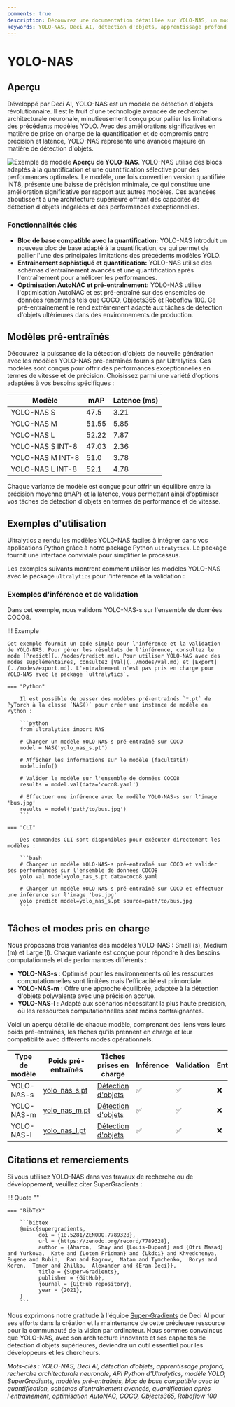 ```yaml
---
comments: true
description: Découvrez une documentation détaillée sur YOLO-NAS, un modèle de détection d'objets supérieur. Apprenez-en davantage sur ses fonctionnalités, les modèles pré-entraînés, son utilisation avec l'API Python d'Ultralytics, et bien plus encore.
keywords: YOLO-NAS, Deci AI, détection d'objets, apprentissage profond, recherche architecturale neuronale, API Python d'Ultralytics, modèle YOLO, modèles pré-entraînés, quantification, optimisation, COCO, Objects365, Roboflow 100
---
```


# YOLO-NAS

## Aperçu

Développé par Deci AI, YOLO-NAS est un modèle de détection d'objets révolutionnaire. Il est le fruit d'une technologie avancée de recherche architecturale neuronale, minutieusement conçu pour pallier les limitations des précédents modèles YOLO. Avec des améliorations significatives en matière de prise en charge de la quantification et de compromis entre précision et latence, YOLO-NAS représente une avancée majeure en matière de détection d'objets.

![Exemple de modèle](https://learnopencv.com/wp-content/uploads/2023/05/yolo-nas_COCO_map_metrics.png)
**Aperçu de YOLO-NAS**. YOLO-NAS utilise des blocs adaptés à la quantification et une quantification sélective pour des performances optimales. Le modèle, une fois converti en version quantifiée INT8, présente une baisse de précision minimale, ce qui constitue une amélioration significative par rapport aux autres modèles. Ces avancées aboutissent à une architecture supérieure offrant des capacités de détection d'objets inégalées et des performances exceptionnelles.

### Fonctionnalités clés

- **Bloc de base compatible avec la quantification:** YOLO-NAS introduit un nouveau bloc de base adapté à la quantification, ce qui permet de pallier l'une des principales limitations des précédents modèles YOLO.
- **Entraînement sophistiqué et quantification:** YOLO-NAS utilise des schémas d'entraînement avancés et une quantification après l'entraînement pour améliorer les performances.
- **Optimisation AutoNAC et pré-entraînement:** YOLO-NAS utilise l'optimisation AutoNAC et est pré-entraîné sur des ensembles de données renommés tels que COCO, Objects365 et Roboflow 100. Ce pré-entraînement le rend extrêmement adapté aux tâches de détection d'objets ultérieures dans des environnements de production.

## Modèles pré-entraînés

Découvrez la puissance de la détection d'objets de nouvelle génération avec les modèles YOLO-NAS pré-entraînés fournis par Ultralytics. Ces modèles sont conçus pour offrir des performances exceptionnelles en termes de vitesse et de précision. Choisissez parmi une variété d'options adaptées à vos besoins spécifiques :

| Modèle           | mAP   | Latence (ms) |
|------------------|-------|--------------|
| YOLO-NAS S       | 47.5  | 3.21         |
| YOLO-NAS M       | 51.55 | 5.85         |
| YOLO-NAS L       | 52.22 | 7.87         |
| YOLO-NAS S INT-8 | 47.03 | 2.36         |
| YOLO-NAS M INT-8 | 51.0  | 3.78         |
| YOLO-NAS L INT-8 | 52.1  | 4.78         |

Chaque variante de modèle est conçue pour offrir un équilibre entre la précision moyenne (mAP) et la latence, vous permettant ainsi d'optimiser vos tâches de détection d'objets en termes de performance et de vitesse.

## Exemples d'utilisation

Ultralytics a rendu les modèles YOLO-NAS faciles à intégrer dans vos applications Python grâce à notre package Python `ultralytics`. Le package fournit une interface conviviale pour simplifier le processus.

Les exemples suivants montrent comment utiliser les modèles YOLO-NAS avec le package `ultralytics` pour l'inférence et la validation :

### Exemples d'inférence et de validation

Dans cet exemple, nous validons YOLO-NAS-s sur l'ensemble de données COCO8.

!!! Exemple

    Cet exemple fournit un code simple pour l'inférence et la validation de YOLO-NAS. Pour gérer les résultats de l'inférence, consultez le mode [Predict](../modes/predict.md). Pour utiliser YOLO-NAS avec des modes supplémentaires, consultez [Val](../modes/val.md) et [Export](../modes/export.md). L'entraînement n'est pas pris en charge pour YOLO-NAS avec le package `ultralytics`.

    === "Python"

        Il est possible de passer des modèles pré-entraînés `*.pt` de PyTorch à la classe `NAS()` pour créer une instance de modèle en Python :

        ```python
        from ultralytics import NAS

        # Charger un modèle YOLO-NAS-s pré-entraîné sur COCO
        model = NAS('yolo_nas_s.pt')

        # Afficher les informations sur le modèle (facultatif)
        model.info()

        # Valider le modèle sur l'ensemble de données COCO8
        results = model.val(data='coco8.yaml')

        # Effectuer une inférence avec le modèle YOLO-NAS-s sur l'image 'bus.jpg'
        results = model('path/to/bus.jpg')
        ```

    === "CLI"

        Des commandes CLI sont disponibles pour exécuter directement les modèles :

        ```bash
        # Charger un modèle YOLO-NAS-s pré-entraîné sur COCO et valider ses performances sur l'ensemble de données COCO8
        yolo val model=yolo_nas_s.pt data=coco8.yaml

        # Charger un modèle YOLO-NAS-s pré-entraîné sur COCO et effectuer une inférence sur l'image 'bus.jpg'
        yolo predict model=yolo_nas_s.pt source=path/to/bus.jpg
        ```

## Tâches et modes pris en charge

Nous proposons trois variantes des modèles YOLO-NAS : Small (s), Medium (m) et Large (l). Chaque variante est conçue pour répondre à des besoins computationnels et de performances différents :

- **YOLO-NAS-s** : Optimisé pour les environnements où les ressources computationnelles sont limitées mais l'efficacité est primordiale.
- **YOLO-NAS-m** : Offre une approche équilibrée, adaptée à la détection d'objets polyvalente avec une précision accrue.
- **YOLO-NAS-l** : Adapté aux scénarios nécessitant la plus haute précision, où les ressources computationnelles sont moins contraignantes.

Voici un aperçu détaillé de chaque modèle, comprenant des liens vers leurs poids pré-entraînés, les tâches qu'ils prennent en charge et leur compatibilité avec différents modes opérationnels.

| Type de modèle | Poids pré-entraînés                                                                           | Tâches prises en charge                  | Inférence | Validation | Entraînement | Export |
|----------------|-----------------------------------------------------------------------------------------------|------------------------------------------|-----------|------------|--------------|--------|
| YOLO-NAS-s     | [yolo_nas_s.pt](https://github.com/ultralytics/assets/releases/download/v0.0.0/yolo_nas_s.pt) | [Détection d'objets](../tasks/detect.md) | ✅         | ✅          | ❌            | ✅      |
| YOLO-NAS-m     | [yolo_nas_m.pt](https://github.com/ultralytics/assets/releases/download/v0.0.0/yolo_nas_m.pt) | [Détection d'objets](../tasks/detect.md) | ✅         | ✅          | ❌            | ✅      |
| YOLO-NAS-l     | [yolo_nas_l.pt](https://github.com/ultralytics/assets/releases/download/v0.0.0/yolo_nas_l.pt) | [Détection d'objets](../tasks/detect.md) | ✅         | ✅          | ❌            | ✅      |

## Citations et remerciements

Si vous utilisez YOLO-NAS dans vos travaux de recherche ou de développement, veuillez citer SuperGradients :

!!! Quote ""

    === "BibTeX"

        ```bibtex
        @misc{supergradients,
              doi = {10.5281/ZENODO.7789328},
              url = {https://zenodo.org/record/7789328},
              author = {Aharon,  Shay and {Louis-Dupont} and {Ofri Masad} and Yurkova,  Kate and {Lotem Fridman} and {Lkdci} and Khvedchenya,  Eugene and Rubin,  Ran and Bagrov,  Natan and Tymchenko,  Borys and Keren,  Tomer and Zhilko,  Alexander and {Eran-Deci}},
              title = {Super-Gradients},
              publisher = {GitHub},
              journal = {GitHub repository},
              year = {2021},
        }
        ```

Nous exprimons notre gratitude à l'équipe [Super-Gradients](https://github.com/Deci-AI/super-gradients/) de Deci AI pour ses efforts dans la création et la maintenance de cette précieuse ressource pour la communauté de la vision par ordinateur. Nous sommes convaincus que YOLO-NAS, avec son architecture innovante et ses capacités de détection d'objets supérieures, deviendra un outil essentiel pour les développeurs et les chercheurs.

*Mots-clés : YOLO-NAS, Deci AI, détection d'objets, apprentissage profond, recherche architecturale neuronale, API Python d'Ultralytics, modèle YOLO, SuperGradients, modèles pré-entraînés, bloc de base compatible avec la quantification, schémas d'entraînement avancés, quantification après l'entraînement, optimisation AutoNAC, COCO, Objects365, Roboflow 100*
